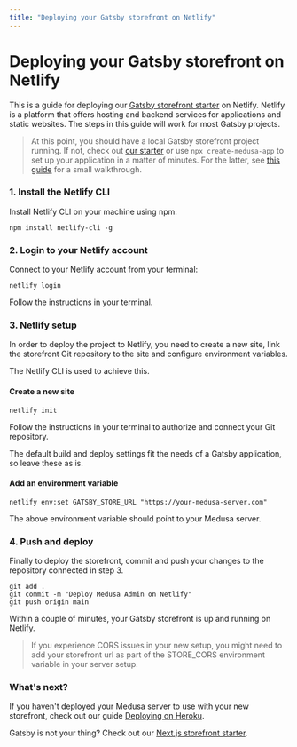```yaml
---
title: "Deploying your Gatsby storefront on Netlify"
---
```


# Deploying your Gatsby storefront on Netlify

This is a guide for deploying our [Gatsby storefront starter](https://github.com/medusajs/gatsby-starter-medusa) on Netlify. Netlify is a platform that offers hosting and backend services for applications and static websites. The steps in this guide will work for most Gatsby projects.

> At this point, you should have a local Gatsby storefront project running. If not, check out [our starter](https://github.com/medusajs/gatsby-starter-medusa) or use `npx create-medusa-app` to set up your application in a matter of minutes. For the latter, see [this guide](https://docs.medusa-commerce.com/how-to/create-medusa-app) for a small walkthrough.

### 1. Install the Netlify CLI

Install Netlify CLI on your machine using npm:

```shell=
npm install netlify-cli -g
```

### 2. Login to your Netlify account

Connect to your Netlify account from your terminal:

```shell=
netlify login
```

Follow the instructions in your terminal.

### 3. Netlify setup

In order to deploy the project to Netlify, you need to create a new site, link the storefront Git repository to the site and configure environment variables.

The Netlify CLI is used to achieve this.

#### Create a new site

```shell=
netlify init
```

Follow the instructions in your terminal to authorize and connect your Git repository.

The default build and deploy settings fit the needs of a Gatsby application, so leave these as is.

#### Add an environment variable

```shell=
netlify env:set GATSBY_STORE_URL "https://your-medusa-server.com"
```

The above environment variable should point to your Medusa server.

### 4. Push and deploy

Finally to deploy the storefront, commit and push your changes to the repository connected in step 3.

```shell=
git add .
git commit -m "Deploy Medusa Admin on Netlify"
git push origin main
```

Within a couple of minutes, your Gatsby storefront is up and running on Netlify.

> If you experience CORS issues in your new setup, you might need to add your storefront url as part of the STORE_CORS environment variable in your server setup.

### What's next?

If you haven't deployed your Medusa server to use with your new storefront, check out our guide [Deploying on Heroku](https://docs.medusa-commerce.com/how-to/deploying-on-heroku).

Gatsby is not your thing? Check out our [Next.js storefront starter](https://github.com/medusajs/nextjs-starter-medusa).
